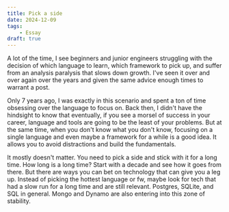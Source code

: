 ```yaml
---
title: Pick a side
date: 2024-12-09
tags:
    - Essay
draft: true
---
```


A lot of the time, I see beginners and junior engineers struggling with the decision of
which language to learn, which framework to pick up, and suffer from an analysis paralysis
that slows down growth. I've seen it over and over again over the years and given the same
advice enough times to warrant a post.

Only 7 years ago, I was exactly in this scenario and spent a ton of time obsessing over the
language to focus on. Back then, I didn't have the hindsight to know that eventually, if you
see a morsel of success in your career, language and tools are going to be the least of your
problems. But at the same time, when you don't know what you don't know, focusing on a
single language and even maybe a framework for a while is a good idea. It allows you to
avoid distractions and build the fundamentals.

It mostly doesn't matter. You need to pick a side and stick with it for a long time. How
long is a long time? Start with a decade and see how it goes from there. But there are ways
you can bet on technology that can give you a leg up. Instead of picking the hottest
language or fw, maybe look for tech that had a slow run for a long time and are still
relevant. Postgres, SQLite, and SQL in general. Mongo and Dynamo are also entering into this
zone of stability.
